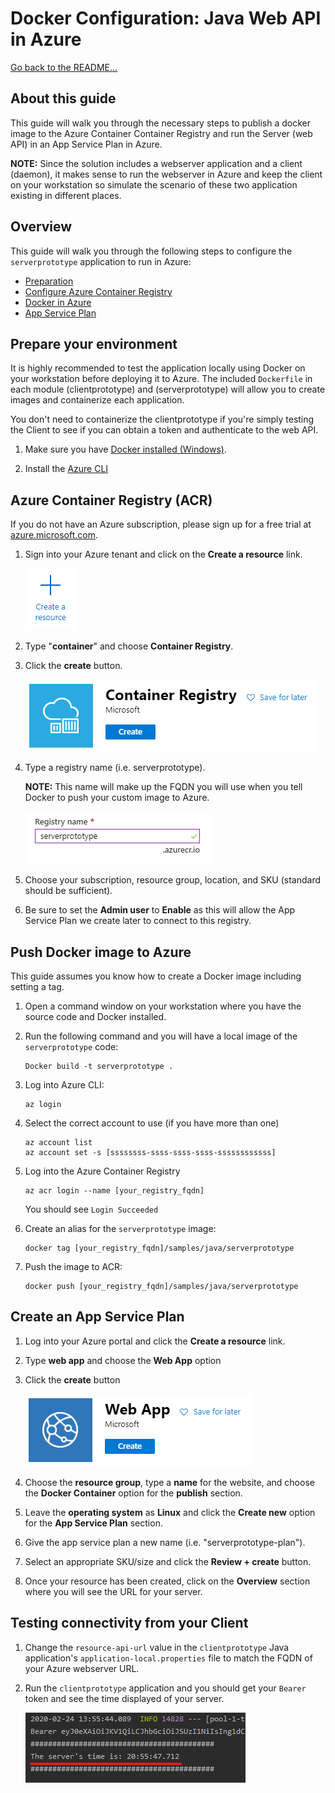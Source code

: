 # Docker Configuration: Java Web API in Azure

[Go back to the README...](README.md)

## About this guide

This guide will walk you through the necessary steps to publish a docker image to the Azure Container Container Registry and run the Server (web API) in an App Service Plan in Azure.

**NOTE:** Since the solution includes a webserver application and a client (daemon), it makes sense to run the webserver in Azure and keep the client on your workstation so simulate the scenario of these two application existing in different places.

## Overview

This guide will walk you through the following steps to configure the `serverprototype` application to run in Azure:

- [Preparation](#prepare-your-environment)
- [Configure Azure Container Registry](#azure-container-registry-acr)
- [Docker in Azure](#push-docker-image-to-azure)
- [App Service Plan](#create-an-app-service-plan)

## Prepare your environment

It is highly recommended to test the application locally using Docker on your workstation before deploying it to Azure. The included `Dockerfile` in each module (clientprototype) and (serverprototype) will allow you to create images and containerize each application.

You don't need to containerize the clientprototype if you're simply testing the Client to see if you can obtain a token and authenticate to the web API.

1. Make sure you have [Docker installed (Windows)](https://docs.docker.com/docker-for-windows/install/).

2. Install the [Azure CLI](https://docs.microsoft.com/en-us/cli/azure/install-azure-cli?view=azure-cli-latest)

## Azure Container Registry (ACR)

If you do not have an Azure subscription, please sign up for a free trial at [azure.microsoft.com](https://azure.microsoft.com).

1. Sign into your Azure tenant and click on the **Create a resource** link.

    ![newresource](images/newresource.png)

2. Type "**container**" and choose **Container Registry**.

3. Click the **create** button.

    ![newcontainerregistry](images/newcontainerregistry.png)

4. Type a registry name (i.e. serverprototype).

    **NOTE:** This name will make up the FQDN you will use when you tell Docker to push your custom image to Azure.

    ![registryname](images/registryname.png)

5. Choose your subscription, resource group, location, and SKU (standard should be sufficient).

6. Be sure to set the **Admin user** to **Enable** as this will allow the App Service Plan we create later to connect to this registry.

## Push Docker image to Azure

This guide assumes you know how to create a Docker image including setting a tag.

1. Open a command window on your workstation where you have the source code and Docker installed.

2. Run the following command and you will have a local image of the `serverprototype` code:

    ```azurecli
    Docker build -t serverprototype .
    ```

3. Log into Azure CLI:

    ```azurecli
    az login
    ```

4. Select the correct account to use (if you have more than one)

    ```azurecli
    az account list
    az account set -s [ssssssss-ssss-ssss-ssss-ssssssssssss]
    ```

5. Log into the Azure Container Registry

    ```azurecli
    az acr login --name [your_registry_fqdn]
    ```

    You should see `Login Succeeded`

6. Create an alias for the `serverprototype` image:

    ```plaintext
    docker tag [your_registry_fqdn]/samples/java/serverprototype
    ```

7. Push the image to ACR:

    ```
    docker push [your_registry_fqdn]/samples/java/serverprototype
    ```

## Create an App Service Plan

1. Log into your Azure portal and click the **Create a resource** link.

2. Type **web app** and choose the **Web App** option

3. Click the **create** button

    ![newwebapp](images/newwebapp.png)

4. Choose the **resource group**, type a **name** for the website, and choose the **Docker Container** option for the **publish** section.

5. Leave the **operating system** as **Linux** and click the **Create new** option for the **App Service Plan** section.

6. Give the app service plan a new name (i.e. "serverprototype-plan").

7. Select an appropriate SKU/size and click the **Review + create** button.

8. Once your resource has been created, click on the **Overview** section where you will see the URL for your server.

## Testing connectivity from your Client

1. Change the `resource-api-url` value in the `clientprototype` Java application's `application-local.properties` file to match the FQDN of your Azure webserver URL.

2. Run the `clientprototype` application and you should get your `Bearer` token and see the time displayed of your server.

    ![servertimetest](images/servertimetest.png)
